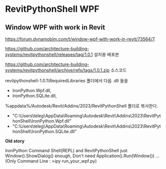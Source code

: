 # RevitPythonShell WPF

## Window WPF with work in Revit

https://forum.dynamobim.com/t/window-wpf-with-work-in-revit/73564/7.

https://github.com/architecture-building-systems/revitpythonshell/releases/tag/1.0.1 설치용 배포본

https://github.com/architecture-building-systems/revitpythonshell/archive/refs/tags/1.0.1.zip 소스코드

revitpythonshell-1.0.1\RequiredLibraries 폴더에서 다음 .dll 들을
- IronPython.Wpf.dll, 
- IronPython.SQLite.dll,
 
%appdata%/Autodesk/Revit/Addins/2023/RevitPythonShell 폴더로 복사한다.
- "C:\Users\teleg\AppData\Roaming\Autodesk\Revit\Addins\2023\RevitPythonShell\IronPython.Wpf.dll"
- "C:\Users\teleg\AppData\Roaming\Autodesk\Revit\Addins\2023\RevitPythonShell\IronPython.SQLite.dll"

**Old story**

IronPython Command Shell(REPL) and RevitPythonShell just Window().ShowDialog() enough,
Don't need Application().Run(Window()) ...(Only Command Line : >ipy run_your_wpf.py)

